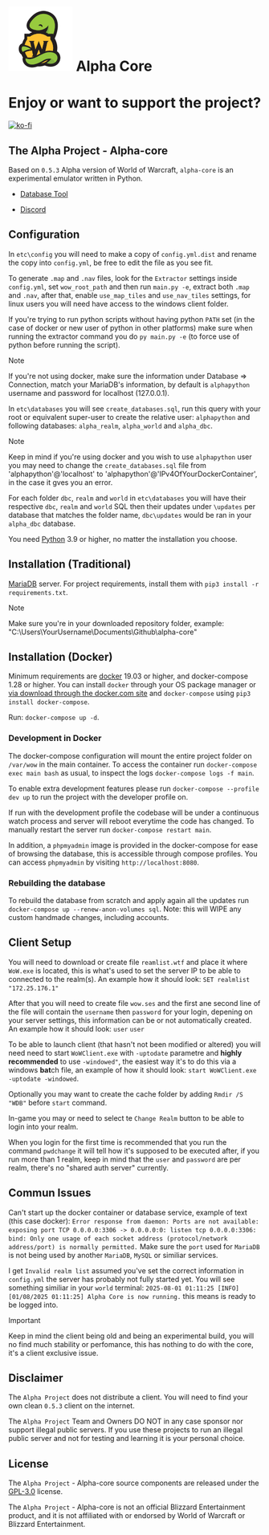 # ![logo](.github/logo-small.png) Alpha Core


# Enjoy or want to support the project?

[![ko-fi](https://www.ko-fi.com/img/githubbutton_sm.svg)](https://ko-fi.com/R6R21LO82)


## The Alpha Project - Alpha-core

Based on `0.5.3` Alpha version of World of Warcraft, `alpha-core` is an experimental emulator written in Python.

- [Database Tool](https://db.thealphaproject.eu/)

- [Discord](https://discord.gg/RzBMAKU)


## Configuration

In `etc\config` you will need to make a copy of `config.yml.dist` and rename the copy into `config.yml`, be free to edit the file as you see fit.

To generate `.map` and `.nav` files, look for the `Extractor` settings inside `config.yml`, set `wow_root_path` and then run `main.py -e`, extract both `.map` and `.nav`, after that, enable `use_map_tiles` and `use_nav_tiles` settings, for linux users you will need have access to the windows client folder.

If you're trying to run python scripts without having python `PATH` set (in the case of docker or new user of python in other platforms) make sure when running the extractor command you do `py main.py -e` (to force use of python before running the script).

> [!NOTE]  
> If you're not using docker, make sure the information under Database => Connection, match your MariaDB's information, by default is `alphapython` username and password for localhost (127.0.0.1).

In `etc\databases` you will see `create_databases.sql`, run this query with your root or equivalent super-user to create the relative user: `alphapython` and following databases: `alpha_realm`, `alpha_world` and `alpha_dbc`.

> [!NOTE]  
> Keep in mind if you're using docker and you wish to use `alphapython` user you may need to change the `create_databases.sql` file from 'alphapython'@'localhost' to 'alphapython'@'IPv4OfYourDockerContainer', in the case it gves you an error.

For each folder `dbc`, `realm` and `world` in `etc\databases` you will have their respective `dbc`, `realm` and `world` SQL then their updates under `\updates` per database that matches the folder name, `dbc\updates` would be ran in your `alpha_dbc` database.

You need [Python](https://www.python.org/downloads/) 3.9 or higher, no matter the installation you choose.

## Installation (Traditional)
[MariaDB](https://mariadb.org/download/) server. For project requirements, install them with `pip3 install -r requirements.txt`.

> [!NOTE]  
> Make sure you're in your downloaded repository folder, example:
> "C:\Users\YourUsername\Documents\Github\alpha-core"


## Installation (Docker)

Minimum requirements are [docker](https://www.docker.com/products/docker-desktop/) 19.03 or higher, and docker-compose 1.28 or higher. 
You can install `docker` through your OS package manager or [via download through the docker.com site](https://docs.docker.com/engine/install/) and `docker-compose` using `pip3 install docker-compose`.

Run: `docker-compose up -d`.


### Development in Docker

The docker-compose configuration will mount the entire project folder on `/var/wow` in the main container. To access the container run `docker-compose exec main bash` as usual, to inspect the logs `docker-compose logs -f main`.

To enable extra development features please run `docker-compose --profile dev up` to run the project with the developer profile on.

If run with the development profile the codebase will be under a continuous watch process and server will reboot everytime the code has changed. To manually restart the server run `docker-compose restart main`.

In addition, a `phpmyadmin` image is provided in the docker-compose for ease of browsing the database, this is accessible through compose profiles. 
You can access `phpmyadmin` by visiting `http://localhost:8080`.


### Rebuilding the database

To rebuild the database from scratch and apply again all the updates run  `docker-compose up --renew-anon-volumes sql`. Note: this will WIPE any custom handmade changes, including accounts.

## Client Setup

You will need to download or create file `reamlist.wtf` and place it where `WoW.exe` is located, this is what's used to set the server IP to be able to connected to the realm(s).
An example how it should look: `SET realmlist "172.25.176.1"`

After that you will need to create file `wow.ses` and the first ane second line of the file will contain the `username` then `password` for your login, depening on your server settings, this information can be or not automatically created. 
An example how it should look: 
`user`
`user`

To be able to launch client (that hasn't not been modified or altered) you will need need to start `WoWClient.exe` with `-uptodate` parametre and **highly recommended** to use `-windowed"`, the easiest way it's to do this via a windows **bat**ch file, an example of how it should look:
`start WoWClient.exe -uptodate -windowed`.

Optionally you may want to create the cache folder by adding `Rmdir /S "WDB"` before `start` command.

In-game you may or need to select te `Change Realm` button to be able to login into your realm.

When you login for the first time is recommended that you run the command `pwdchange` it will tell how it's supposed to be executed after, if you run more than 1 realm, keep in mind that the `user` and `password` are per realm, there's no "shared auth server" currently.


## Commun Issues

Can't start up the docker container or database service, example of text (this case docker):
`Error response from daemon: Ports are not available: exposing port TCP 0.0.0.0:3306 -> 0.0.0.0:0: listen tcp 0.0.0.0:3306: bind: Only one usage of each socket address (protocol/network address/port) is normally permitted.`
Make sure the `port` used for `MariaDB` is not being used by another `MariaDB`, `MySQL` or similiar services.

I get `Invalid realm list` assumed you've set the correct information in `config.yml` the server has probably not fully started yet.
You will see something similiar in your `world` terminal: `2025-08-01 01:11:25 [INFO] [01/08/2025 01:11:25] Alpha Core is now running.` this means is ready to be logged into.

> [!IMPORTANT]  
> Keep in mind the client being old and being an experimental build, you will no find much stability or perfomance, this has nothing to do with the core, it's a client exclusive issue.

## Disclaimer

The `Alpha Project` does not distribute a client. You will need to find your own clean `0.5.3` client on the internet.

The `Alpha Project` Team and Owners DO NOT in any case sponsor nor support illegal public servers. If you use these projects to run an illegal public server and not for testing and learning it is your personal choice.


## License

The `Alpha Project` - Alpha-core source components are released under the [GPL-3.0](https://www.gnu.org/licenses/gpl-3.0.en.html) license.

The `Alpha Project` - Alpha-core is not an official Blizzard Entertainment product, and it is not affiliated with or endorsed by World of Warcraft or Blizzard Entertainment.